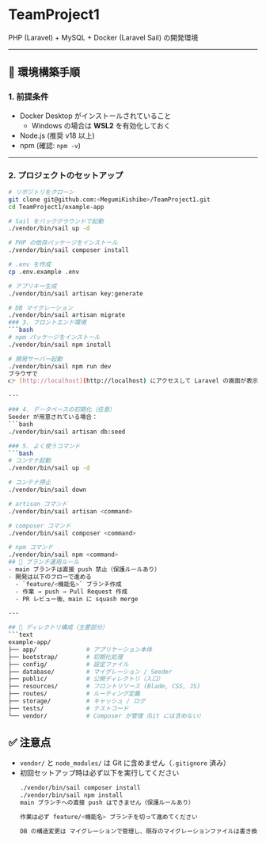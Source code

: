 # TeamProject1

PHP (Laravel) + MySQL + Docker (Laravel Sail) の開発環境

---

## 🚀 環境構築手順

### 1. 前提条件
- Docker Desktop がインストールされていること  
  - Windows の場合は **WSL2** を有効化しておく  
- Node.js (推奨 v18 以上)  
- npm (確認: `npm -v`)

---

### 2. プロジェクトのセットアップ
```bash
# リポジトリをクローン
git clone git@github.com:<MegumiKishibe>/TeamProject1.git
cd TeamProject1/example-app

# Sail をバックグラウンドで起動
./vendor/bin/sail up -d

# PHP の依存パッケージをインストール
./vendor/bin/sail composer install

# .env を作成
cp .env.example .env

# アプリキー生成
./vendor/bin/sail artisan key:generate

# DB マイグレーション
./vendor/bin/sail artisan migrate
### 3. フロントエンド環境
```bash
# npm パッケージをインストール
./vendor/bin/sail npm install

# 開発サーバー起動
./vendor/bin/sail npm run dev
ブラウザで  
👉 [http://localhost](http://localhost) にアクセスして Laravel の画面が表示されれば成功です 🎉  

---

### 4. データベースの初期化（任意）
Seeder が用意されている場合：
```bash
./vendor/bin/sail artisan db:seed

### 5. よく使うコマンド
```bash
# コンテナ起動
./vendor/bin/sail up -d

# コンテナ停止
./vendor/bin/sail down

# artisan コマンド
./vendor/bin/sail artisan <command>

# composer コマンド
./vendor/bin/sail composer <command>

# npm コマンド
./vendor/bin/sail npm <command>
## 🔧 ブランチ運用ルール
- main ブランチは直接 push 禁止（保護ルールあり）  
- 開発は以下のフローで進める  
  - `feature/<機能名>` ブランチ作成  
  - 作業 → push → Pull Request 作成  
  - PR レビュー後、main に squash merge  

---

## 📂 ディレクトリ構成（主要部分）
```text
example-app/
├── app/              # アプリケーション本体
├── bootstrap/        # 初期化処理
├── config/           # 設定ファイル
├── database/         # マイグレーション / Seeder
├── public/           # 公開ディレクトリ（入口）
├── resources/        # フロントリソース (Blade, CSS, JS)
├── routes/           # ルーティング定義
├── storage/          # キャッシュ / ログ
├── tests/            # テストコード
└── vendor/           # Composer が管理（Git には含めない）
```
## ✅ 注意点

- `vendor/` と `node_modules/` は Git に含めません（`.gitignore` 済み）  
- 初回セットアップ時は必ず以下を実行してください  
  ```bash
  ./vendor/bin/sail composer install
  ./vendor/bin/sail npm install
  main ブランチへの直接 push はできません（保護ルールあり）

  作業は必ず feature/<機能名> ブランチを切って進めてください

  DB の構造変更は マイグレーションで管理し、既存のマイグレーションファイルは書き換えずに新規追加してください
```
